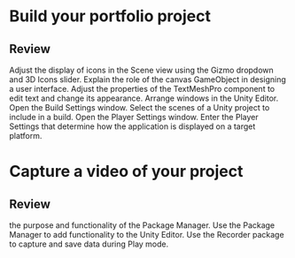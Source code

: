 # Build your portfolio project
## Review
Adjust the display of icons in the Scene view using the Gizmo dropdown and 3D Icons slider.
Explain the role of the canvas GameObject in designing a user interface.
Adjust the properties of the TextMeshPro component to edit text and change its appearance.
Arrange windows in the Unity Editor.
Open the Build Settings window.
Select the scenes of a Unity project to include in a build.
Open the Player Settings window.
Enter the Player Settings that determine how the application is displayed on a target platform.


# Capture a video of your project

## Review
 the purpose and functionality of the Package Manager.
Use the Package Manager to add functionality to the Unity Editor.
Use the Recorder package to capture and save data during Play mode. 